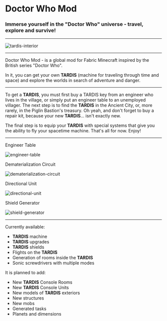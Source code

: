 # Doctor Who Mod

### Immerse yourself in the "Doctor Who" universe - travel, explore and survive!

***
![tardis-interior](https://i.imgur.com/hZ6cm3L.png "TARDIS Exterior")
***

Doctor Who Mod - is a global mod for Fabric Minecraft inspired by the British series "Doctor Who".

In it, you can get your own **TARDIS** (machine for traveling through time and space) and explore the worlds in search
of adventure and danger.

***
To get a **TARDIS**, you must first buy a TARDIS key from an engineer who lives in the village,
or simply put an engineer table to an unemployed villager.
The next step is to find the **TARDIS** in the Ancient City, or, more rarely, in the Piglin Bastion's treasury.
Oh yeah, and don't forget to buy a repair kit, because your new **TARDIS**... isn't exactly new.

The final step is to equip your **TARDIS** with special systems that give you the ability to fly your spacetime machine.
That's all for now. Enjoy!
***
Engineer Table

![engineer-table](https://i.imgur.com/Qc1WesX.png "Engineer Table")

Dematerialization Circuit

![dematerialization-circuit](https://i.imgur.com/1OH0BRU.png "Dematerialization Circuit")

Directional Unit

![directional-unit](https://i.imgur.com/6TLiMWK.png "Directional Unit")

Shield Generator

![shield-generator](https://i.imgur.com/AUHbn53.png "Shield Generator")
***

Currently available:

* **TARDIS** machine
* **TARDIS** upgrades
* **TARDIS** shields
* Flights on the **TARDIS**
* Generation of rooms inside the **TARDIS**
* Sonic screwdrivers with multiple modes

It is planned to add:

* New **TARDIS** Console Rooms
* New **TARDIS** Console Units
* New models of **TARDIS** exteriors
* New structures
* New mobs
* Generated tasks
* Planets and dimensions
